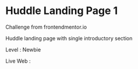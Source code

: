 # Huddle Landing Page 1

Challenge from frontendmentor.io

Huddle landing page with single introductory section

Level : Newbie

Live Web :
